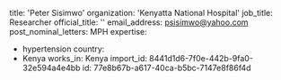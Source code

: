 title: 'Peter Sisimwo'
organization: 'Kenyatta National Hospital'
job_title: Researcher
official_title: ''
email_address: psisimwo@yahoo.com
post_nominal_letters: MPH
expertise:
  - hypertension
country:
  - Kenya
works_in: Kenya
import_id: 8441d1d6-7f0e-442b-9fa0-32e594a4e4bb
id: 77e8b67b-a617-40ca-b5bc-7147e8f86f4d
